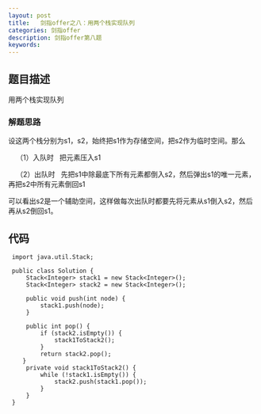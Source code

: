 ```yaml
---
layout: post
title:   剑指offer之八：用两个栈实现队列
categories: 剑指offer
description: 剑指offer第八题
keywords: 
---
```



## 题目描述

用两个栈实现队列

### 解题思路

设这两个栈分别为s1，s2，始终把s1作为存储空间，把s2作为临时空间。那么

    （1）入队时   把元素压入s1

    （2）出队时   先把s1中除最底下所有元素都倒入s2，然后弹出s1的唯一元素，再把s2中所有元素倒回s1

可以看出s2是一个辅助空间，这样做每次出队时都要先将元素从s1倒入s2，然后再从s2倒回s1。

## 代码



	 import java.util.Stack;
	
	 public class Solution {
	     Stack<Integer> stack1 = new Stack<Integer>();
	     Stack<Integer> stack2 = new Stack<Integer>();
	     
	     public void push(int node) {
	         stack1.push(node);
	     }
	     
	     public int pop() {
	         if (stack2.isEmpty()) {
	             stack1ToStack2();
	         }
	         return stack2.pop();
	    }
	     private void stack1ToStack2() {
	         while (!stack1.isEmpty()) {
	             stack2.push(stack1.pop());
	         }
	     }
	 }